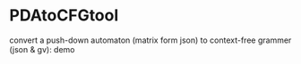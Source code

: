 # PDAtoCFGtool

 convert a push-down automaton (matrix form json) to context-free grammer (json & gv): demo
